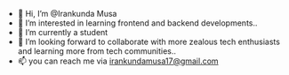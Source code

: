 - 👋 Hi, I’m @Irankunda Musa
- 👀 I’m interested in learning frontend and backend developments..
- 🌱 I’m currently a student 
- 💞️ I’m looking forward to collaborate with more zealous tech enthusiasts and learning more from tech communities..
- 📫 you can reach me via irankundamusa17@gmail.com


<!---
Dt-Musa/Dt-Musa is a ✨ special ✨ repository because its `README.md` (this file) appears on your GitHub profile.
You can click the Preview link to take a look at your changes.
--->
